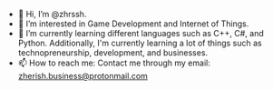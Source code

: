 - 👋 Hi, I’m @zhrssh.
- 👀 I’m interested in Game Development and Internet of Things.
- 🌱 I’m currently learning different languages such as C++, C#, and Python. Additionally, I'm currently learning a lot of things such as technopreneurship, development, and businesses.
- 📫 How to reach me: Contact me through my email: zherish.business@protonmail.com

<!---
zhrssh/zhrssh is a ✨ special ✨ repository because its `README.md` (this file) appears on your GitHub profile.
You can click the Preview link to take a look at your changes.
--->
